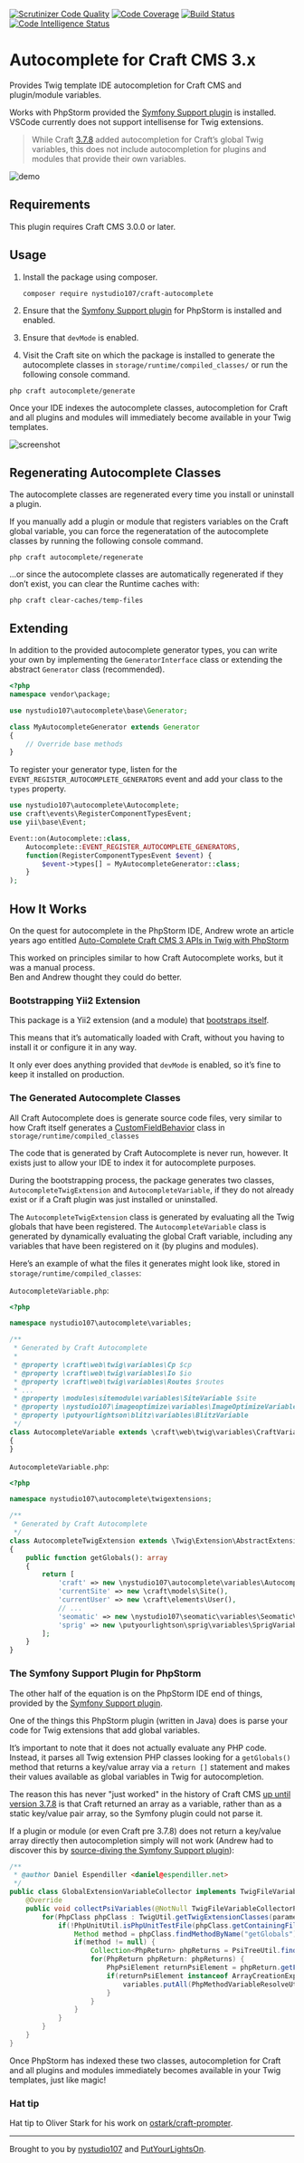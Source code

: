 [![Scrutinizer Code Quality](https://scrutinizer-ci.com/g/nystudio107/craft-autocomplete/badges/quality-score.png?b=develop)](https://scrutinizer-ci.com/g/nystudio107/craft-autocomplete/?branch=develop) [![Code Coverage](https://scrutinizer-ci.com/g/nystudio107/craft-autocomplete/badges/coverage.png?b=develop)](https://scrutinizer-ci.com/g/nystudio107/craft-autocomplete/?branch=develop) [![Build Status](https://scrutinizer-ci.com/g/nystudio107/craft-autocomplete/badges/build.png?b=develop)](https://scrutinizer-ci.com/g/nystudio107/craft-autocomplete/build-status/develop) [![Code Intelligence Status](https://scrutinizer-ci.com/g/nystudio107/craft-autocomplete/badges/code-intelligence.svg?b=develop)](https://scrutinizer-ci.com/code-intelligence)

# Autocomplete for Craft CMS 3.x

Provides Twig template IDE autocompletion for Craft CMS and plugin/module variables.

Works with PhpStorm provided the [Symfony Support plugin](https://plugins.jetbrains.com/plugin/7219-symfony-plugin
) is installed. VSCode currently does not support intellisense for Twig extensions.

> While Craft [3.7.8](https://github.com/craftcms/cms/blob/develop/CHANGELOG.md#378---2021-08-06) added autocompletion for Craft’s global Twig variables, this does not include autocompletion for plugins and modules that provide their own variables.

![demo](https://user-images.githubusercontent.com/57572400/126911028-7d7d06dd-c60f-42b9-ae42-95d5f078a229.gif)

## Requirements

This plugin requires Craft CMS 3.0.0 or later.

## Usage

1. Install the package using composer.

    ```
    composer require nystudio107/craft-autocomplete
    ```

2. Ensure that the [Symfony Support plugin](https://plugins.jetbrains.com/plugin/7219-symfony-plugin
) for PhpStorm is installed and enabled.  
    
3. Ensure that `devMode` is enabled.

4. Visit the Craft site on which the package is installed to generate the autocomplete classes in `storage/runtime/compiled_classes/` or run the following console command.

```shell
php craft autocomplete/generate
```

Once your IDE indexes the autocomplete classes, autocompletion for Craft and all plugins and modules will immediately become available in your Twig templates.

![screenshot](https://user-images.githubusercontent.com/57572400/125784167-618830ae-e475-4faf-81d3-194ad7ce3a08.png)

## Regenerating Autocomplete Classes

The autocomplete classes are regenerated every time you install or uninstall a plugin.

If you manually add a plugin or module that registers variables on the Craft global variable, you can force the regeneratation of the autocomplete classes by running the following console command.

```shell
php craft autocomplete/regenerate
```

...or since the autocomplete classes are automatically regenerated if they don’t exist, you can clear the Runtime caches with:

```shell
php craft clear-caches/temp-files
```

## Extending

In addition to the provided autocomplete generator types, you can write your own by implementing the `GeneratorInterface` class or extending the abstract `Generator` class (recommended).

```php
<?php
namespace vendor\package;

use nystudio107\autocomplete\base\Generator;

class MyAutocompleteGenerator extends Generator
{
    // Override base methods
}
```

To register your generator type, listen for the `EVENT_REGISTER_AUTOCOMPLETE_GENERATORS` event and add your class to the `types` property.

```php
use nystudio107\autocomplete\Autocomplete;
use craft\events\RegisterComponentTypesEvent;
use yii\base\Event;

Event::on(Autocomplete::class,
    Autocomplete::EVENT_REGISTER_AUTOCOMPLETE_GENERATORS,
    function(RegisterComponentTypesEvent $event) {
        $event->types[] = MyAutocompleteGenerator::class;
    }
);
```

## How It Works

On the quest for autocomplete in the PhpStorm IDE, Andrew wrote an article years ago entitled [Auto-Complete Craft CMS 3 APIs in Twig with PhpStorm](https://nystudio107.com/blog/auto-complete-craft-cms-3-apis-in-twig-with-phpstorm)

This worked on principles similar to how Craft Autocomplete works, but it was a manual process.  
Ben and Andrew thought they could do better.

### Bootstrapping Yii2 Extension

This package is a Yii2 extension (and a module) that [bootstraps itself](https://www.yiiframework.com/doc/guide/2.0/en/structure-extensions#bootstrapping-classes).

This means that it’s automatically loaded with Craft, without you having to install it or configure it in any way.

It only ever does anything provided that `devMode` is enabled, so it’s fine to keep it installed on production.

### The Generated Autocomplete Classes

All Craft Autocomplete does is generate source code files, very similar to how Craft itself generates a [CustomFieldBehavior](https://github.com/craftcms/cms/blob/96fc9a3f2fc7caabc44d12d786dea2a39ffa4b62/src/Craft.php#L232) class in `storage/runtime/compiled_classes`

The code that is generated by Craft Autocomplete is never run, however. It exists just to allow your IDE to index it for autocomplete purposes.

During the bootstrapping process, the package generates two classes, `AutocompleteTwigExtension` and `AutocompleteVariable`, if they do not already exist or if a Craft plugin was just installed or uninstalled.

The `AutocompleteTwigExtension` class is generated by evaluating all the Twig globals that have been registered. The `AutocompleteVariable` class is generated by dynamically evaluating the global Craft variable, including any variables that have been registered on it (by plugins and modules).


Here’s an example of what the files it generates might look like, stored in `storage/runtime/compiled_classes`:

`AutocompleteVariable.php`:

```php
<?php

namespace nystudio107\autocomplete\variables;

/**
 * Generated by Craft Autocomplete
 *
 * @property \craft\web\twig\variables\Cp $cp
 * @property \craft\web\twig\variables\Io $io
 * @property \craft\web\twig\variables\Routes $routes
 * ...
 * @property \modules\sitemodule\variables\SiteVariable $site
 * @property \nystudio107\imageoptimize\variables\ImageOptimizeVariable $imageOptimize
 * @property \putyourlightson\blitz\variables\BlitzVariable
 */
class AutocompleteVariable extends \craft\web\twig\variables\CraftVariable
{
}
```

`AutocompleteVariable.php`:

```php
<?php

namespace nystudio107\autocomplete\twigextensions;

/**
 * Generated by Craft Autocomplete
 */
class AutocompleteTwigExtension extends \Twig\Extension\AbstractExtension implements \Twig\Extension\GlobalsInterface
{
    public function getGlobals(): array
    {
        return [
            'craft' => new \nystudio107\autocomplete\variables\AutocompleteVariable(),
            'currentSite' => new \craft\models\Site(),
            'currentUser' => new \craft\elements\User(),
            // ...
            'seomatic' => new \nystudio107\seomatic\variables\SeomaticVariable(),
            'sprig' => new \putyourlightson\sprig\variables\SprigVariable(),
        ];
    }
}
```

### The Symfony Support Plugin for PhpStorm

The other half of the equation is on the PhpStorm IDE end of things, provided by the [Symfony Support plugin](https://plugins.jetbrains.com/plugin/7219-symfony-plugin
).

One of the things this PhpStorm plugin (written in Java) does is parse your code for Twig extensions that add global variables.

It’s important to note that it does not actually evaluate any PHP code. Instead, it parses all Twig extension PHP classes looking for a `getGlobals()` method that returns a key/value array via a `return []` statement and makes their values available as global variables in Twig for autocompletion.

The reason this has never "just worked" in the history of Craft CMS [up until version 3.7.8](https://github.com/craftcms/cms/commit/1718c95271d62d3966f2131d4b7620cc0a6191fe) is that Craft returned an array as a variable, rather than as a static key/value pair array, so the Symfony plugin could not parse it.

If a plugin or module (or even Craft pre 3.7.8) does not return a key/value array directly then autocompletion simply will not work (Andrew had to discover this by [source-diving the Symfony Support plugin](https://github.com/Haehnchen/idea-php-symfony2-plugin/blob/master/src/main/java/fr/adrienbrault/idea/symfony2plugin/templating/variable/collector/GlobalExtensionVariableCollector.java#L19)):

```java
/**
 * @author Daniel Espendiller <daniel@espendiller.net>
 */
public class GlobalExtensionVariableCollector implements TwigFileVariableCollector {
    @Override
    public void collectPsiVariables(@NotNull TwigFileVariableCollectorParameter parameter, @NotNull Map<String, PsiVariable> variables) {
        for(PhpClass phpClass : TwigUtil.getTwigExtensionClasses(parameter.getProject())) {
            if(!PhpUnitUtil.isPhpUnitTestFile(phpClass.getContainingFile())) {
                Method method = phpClass.findMethodByName("getGlobals");
                if(method != null) {
                    Collection<PhpReturn> phpReturns = PsiTreeUtil.findChildrenOfType(method, PhpReturn.class);
                    for(PhpReturn phpReturn: phpReturns) {
                        PhpPsiElement returnPsiElement = phpReturn.getFirstPsiChild();
                        if(returnPsiElement instanceof ArrayCreationExpression) {
                            variables.putAll(PhpMethodVariableResolveUtil.getTypesOnArrayHash((ArrayCreationExpression) returnPsiElement));
                        }
                    }
                }
            }
        }
    }
}
```


Once PhpStorm has indexed these two classes, autocompletion for Craft and all plugins and modules immediately becomes available in your Twig templates, just like magic!

### Hat tip

Hat tip to Oliver Stark for his work on [ostark/craft-prompter](https://mobile.twitter.com/o_stark/status/1415743590005944328).

---

Brought to you by [nystudio107](https://nystudio107.com) and [PutYourLightsOn](https://putyourlightson.com/).
